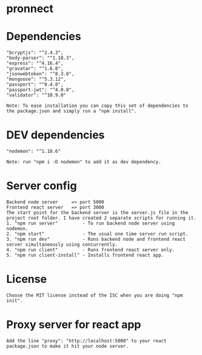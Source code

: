# pronnect

# Dependencies

    "bcryptjs": "^2.4.3",
    "body-parser": "^1.18.3",
    "express": "^4.16.4",
    "gravatar": "^1.6.0",
    "jsonwebtoken": "^8.3.0",
    "mongoose": "^5.3.12",
    "passport": "^0.4.0",
    "passport-jwt": "^4.0.0",
    "validator": "^10.9.0"

    Note: To ease installation you can copy this set of dependencies to the package.json and simply run a "npm install".

# DEV dependencies

    "nodemon": "^1.18.6"

    Note: run "npm i -D nodemon" to add it as dev dependency.

# Server config

    Backend node server     => port 5000
    Frontend react server   => port 3000
    The start point for the backend server is the server.js file in the project root folder. I have created 2 separate scripts for running it.
    1. "npm run server"         - To run backend node server using nodemon.
    2. "npm start"              - The usual one time server run script.
    3. "npm run dev"            - Runs backend node and frontend react server simultaneously using concurrently.
    4. "npm run client"         - Runs frontend react server only.
    5. "npm run client-install" - Installs frontend react app.

# License

    Choose the MIT license instead of the ISC when you are doing "npm init".

# Proxy server for react app

    Add the line "proxy": "http://localhost:5000" to your react package.json to make it hit your node server.

